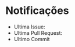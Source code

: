 # Notificações

* Ultima Issue:
* Ultima Pull Request:
* Ultimo Commit

<!--

    - name: Pegar PRs
      run: |
        echo $(curl --request GET \
        --url https://api.github.com/repos/maiconrp/AD-gestao/issues?state=open \
        --header "content-type: application/json" \
        --header "authorization: Bearer ${{ secrets.GITHUB_TOKEN }}") | jq '.[] | .title, .user') > issue
    
    - name: Monta template
      run:
        printf "# Notificações\n * Ultima Issue\n * Ultima Pull Request\n * Ultimo Commit\n" > notification_template
        template = """
-->
